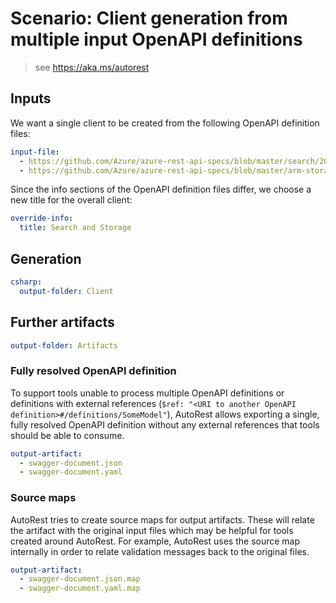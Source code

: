 # Scenario: Client generation from multiple input OpenAPI definitions

> see https://aka.ms/autorest

## Inputs

We want a single client to be created from the following OpenAPI definition files:

``` yaml 
input-file:
  - https://github.com/Azure/azure-rest-api-specs/blob/master/search/2015-02-28/swagger/searchservice.json
  - https://github.com/Azure/azure-rest-api-specs/blob/master/arm-storage/2015-06-15/swagger/storage.json
```

Since the info sections of the OpenAPI definition files differ, we choose a new title for the overall client:

``` yaml
override-info:
  title: Search and Storage
```

## Generation

``` yaml
csharp:
  output-folder: Client
```

## Further artifacts

``` yaml
output-folder: Artifacts
```

### Fully resolved OpenAPI definition

To support tools unable to process multiple OpenAPI definitions or definitions with external references (`$ref: "<URI to another OpenAPI definition>#/definitions/SomeModel"`), AutoRest allows exporting a single, fully resolved OpenAPI definition without any external references that tools should be able to consume.

``` yaml
output-artifact: 
  - swagger-document.json
  - swagger-document.yaml
```

### Source maps

AutoRest tries to create source maps for output artifacts. These will relate the artifact with the original input files which may be helpful for tools created around AutoRest.
For example, AutoRest uses the source map internally in order to relate validation messages back to the original files.

``` yaml
output-artifact:
  - swagger-document.json.map
  - swagger-document.yaml.map
```